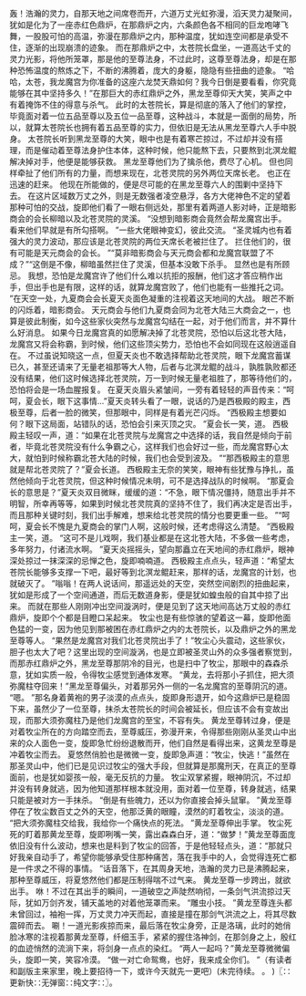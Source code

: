 轰！浩瀚的灵力，自那天地之间席卷而开，六道万丈光虹弥漫，滔天灵力凝聚间，犹如是化为了一座赤红色鼎炉，在那鼎炉之内，六条颜色各不相同的巨龙咆哮飞舞，一股股可怕的高温，弥漫在那鼎炉之内，那种温度，犹如连空间都是承受不住，逐渐的出现崩溃的迹象。
而在那鼎炉之中，太苍院长盘坐，一道高达千丈的灵力光影，将他所笼罩，那是他的至尊法身，不过此时，这尊至尊法身，却是在那种恐怖温度的熬炼之下，不断的沸腾着，庞大的身躯，隐隐有些扭曲的迹象。
“哈哈，太苍，我龙魔宫为你准备的这座六龙焚天鼎如何？我今日倒是要看看，你究竟能够在其中坚持多久！”在那巨大的赤红鼎炉之外，黑龙至尊仰天大笑，笑声之中有着掩饰不住的得意与杀气。
此时的太苍院长，算是彻底的落入了他们的掌控，毕竟面对着一位五品至尊以及五位一品至尊，这种战斗，本就是一面倒的局势，所以，就算太苍院长也拥有着五品至尊的实力，但依旧是无法从黑龙至尊六人手中脱身。
太苍院长听到黑龙至尊的大笑，眼中也是有着寒芒掠过，不过却并没有搭理，而是催动着至尊法身护住本体，这种时候，他只能熬下去，只要熬到北溟龙鲲解决掉对手，他便是能够获救。
黑龙至尊他们为了擒杀他，费尽了心机。
但也同样牵扯了他们所有的力量，而想来现在，北苍灵院的另外两位天席长老。
也正在迅速的赶来。
他现在所能做的，便是尽可能的在黑龙至尊六人的围剿中坚持下去。
在这片区域数万丈之外，则是无数强者凌空悬浮，各方大佬神色不定的望着那种可怕的交战，旋即他们看了一眼右侧远处，那里有着两道人影对峙，正是暗影商会的会长柳暗以及北苍灵院的灵溪。
“没想到暗影商会竟然会帮龙魔宫出手。
看来他们早就是有所勾搭啊。
”一些大佬眼神变幻，彼此交流。
“圣灵城内也有着强大的灵力波动，那应该是北苍灵院的两位天席长老被拦住了。
拦住他们的，很有可能是天元商会的会长。
”“莫非暗影商会与天元商会都和龙魔宫联盟了不成？”“这倒是不像，柳暗虽然拦住了灵溪，但基本没敢下杀手。
显然也是有所顾忌。
我想，恐怕是龙魔宫许了他们什么难以抗拒的报酬，他们这才答应稍作出手，但出手也是有限，这样的话，就算龙魔宫败了，他们也能有一些推托之词。
”在天空一处，九夏商会会长夏天炎面色凝重的注视着这天地间的大战。
眼芒不断的闪烁着，暗影商会。
天元商会与他们九夏商会同为北苍大陆三大商会之一，也算是彼此制衡，如今这些家伙突然与龙魔宫勾结在一起，对于他们而言，并不算什么好消息。
如果今日龙魔宫真的如愿解决掉了北苍灵院，恐怕以后这北苍大陆，龙魔宫又将会称霸，到时候，他们这些顶尖势力，恐怕也不会如同现在这般逍遥自在。
不过虽说知晓这一点，但夏天炎也不敢选择帮助北苍灵院，眼下龙魔宫蓄谋已久，甚至还请来了无量老祖那等大人物，后者与北溟龙鲲的战斗，孰胜孰败都还没有结果，他们这时候选择北苍灵院，万一到时候无量老祖胜了，那等待他们的，恐怕将会是一场血腥报复。
在夏天炎眉头紧皱间，一旁有着轻轻的声音传来：“呵呵，夏会长，眼下这事情...”夏天炎转头看了一眼，说话的乃是西极殿的殿主，西极至尊，后者一脸的微笑，但那眼中，同样是有着光芒闪烁。
“西极殿主想要如何？眼下这局面，站错队的话，恐怕会引来灭顶之灾。
”夏会长一笑，道。
西极殿主轻叹一声，道：“如果在北苍灵院与龙魔宫之中选择的话，我自然是倾向于前者，毕竟北苍灵院没有什么争霸之心，这样我们也会好过一些，而龙魔宫野心太大，就怕到时候称霸北苍大陆的时候，我们也会受到波及。
”“那西极殿主的意思就是帮北苍灵院了？”夏会长道。
西极殿主无奈的笑笑，眼神有些犹豫与挣扎，虽然他倾向于北苍灵院，但这种时候情况未明，可不是选择战队的时候啊。
“那夏会长的意思是？”夏天炎双目微眯，缓缓的道：“不急，眼下情况僵持，随意出手并不明智，所幸再等等，如果到时候北苍灵院真的坚持不住了，我们再决定是否出手，而且那种关键时刻，我们出手解难，想来给北苍灵院的情分也要更重一些。
”“呵呵，夏会长不愧是九夏商会的掌门人啊，这般时候，还考虑得这么清楚。
”西极殿主一笑，道。
“这可不是儿戏啊，我们基业都是在这北苍大陆，不多做一些考虑，多年努力，付诸流水啊。
”夏天炎摇摇头，望向那矗立在天地间的赤红鼎炉，眼神深处掠过一抹深深的忌惮之色，旋即喃喃道。
西极殿主点点头，轻声道：“希望太苍院长能够多支撑一下吧，最好等到北溟龙鲲赶来，那样的话，龙魔宫的计划，也就破灭了。
”嗡嗡！在两人说话间，那遥远处的天空，突然空间剧烈的扭曲起来，犹如是形成了一个空间通道，而后无数道身影，便是犹如蝗虫般的自其中掠了出来。
而就在那些人刚刚冲出空间漩涡时，便是见到了这天地间高达万丈般的赤红鼎炉，旋即个个都是目瞪口呆起来。
牧尘也是有些惊骇的望着这一幕，旋即他面色猛的一变，因为他见到那被困在赤红鼎炉之内的太苍院长，以及鼎炉之外的黑龙至尊等人。
“果然是龙魔宫对我们北苍灵院出手了！”牧尘心头震动，这些家伙，胆子也太大了吧？这里出现的空间漩涡，也是立即被圣灵山外的众多强者察觉到，而那赤红鼎炉之外，黑龙至尊那阴冷的目光，也是扫中了牧尘，那眼中的森森杀意，犹如实质一般，令得牧尘感觉到通体发寒。
“黄龙，去将那小子抓住，把大须弥魔柱夺回来！”黑龙至尊偏头，对着那另外一侧的一名龙魔宫的至尊阴沉的道。
“嗯。
”那名身着黄袍的男子淡漠的点点头，旋即身形退开，如今这鼎炉已是稳固下来，虽然少了一位至尊，抹杀太苍院长的时间会被延长，但应该不会有变故出现，而那大须弥魔柱乃是他们龙魔宫的至宝，不容有失。
黄龙至尊转过身，便是对着牧尘所在的方向踏空而去，至尊威压，弥漫开来，令得那些刚刚从圣灵山中出来的众人面色一变，旋即急忙纷纷退散而开，他们自然是看得出来，这黄龙至尊是冲着牧尘而去。
夏悠然俏脸也是微微一变，旋即急声道：“牧尘，快逃！”虽然在那圣灵山中，他们已是见识过牧尘的强大手段，但就算是那魔刑天，在真正的至尊面前，也是犹如婴孩一般，毫无反抗的力量。
牧尘双掌紧握，眼神阴沉，不过却并没有转身就逃，因为他知道那样根本就没用，面对着一位至尊，转身就逃，结果只能是被对方一手抹杀。
“倒是有些魄力，还以为你直接会掉头鼠窜。
”黄龙至尊停在了牧尘数百丈之外的天空，他那泛黄的眼瞳，漠然的盯着牧尘，淡淡的道。
“把大须弥魔柱交给我，我给你一个痛快点的死法。
”黄龙至尊伸出手掌。
牧尘死死的盯着那黄龙至尊，旋即咧嘴一笑，露出森森白牙，道：“做梦！”黄龙至尊面庞依旧没有什么波动，想来也是料到了牧尘的回答，于是他轻轻点头，道：“那就只好我亲自动手了，希望你能够承受住那种痛苦，落在我手中的人，会觉得连死亡都是一件求之不得的事情。
”话音落下，在其周身天地，浩瀚的灵力已是沸腾起来，那种至尊威压，将夏悠然他们都是压制得喘不过气来。
黄龙至尊一步跨出，就欲出手。
咻！不过在其出手的瞬间，一道破空之声陡然响彻，一条剑气洪流掠过天际，犹如万剑齐发，铺天盖地的对着他笼罩而来。
“雕虫小技。
”黄龙至尊连头都未曾回过，袖袍一挥，万丈灵力冲天而起，直接是撞在那剑气洪流之上，将其尽数震碎而去。
唰！一道光影疾掠而来，最后落在牧尘身旁，正是洛璃，此时的她俏脸冰寒的注视着那黄龙至尊，纤细玉手，紧紧的握住洛神剑，在那剑身之上，殷红的血迹悄然的流淌下来，将剑身一点点的染红。
“两人一起吗？”黄龙至尊微微偏头，旋即一笑，笑容冷漠。
“做一对亡命鸳鸯，也好，我来成全你们。
”（有读者和副版主来家里，晚上要招待一下，或许今天就先一更吧）(未完待续。
。
)〖∷更新快∷无弹窗∷纯文字∷〗。
